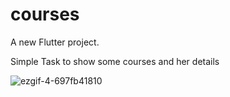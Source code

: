 # courses

A new Flutter project.

Simple Task to show some courses and her details


![ezgif-4-697fb41810](https://user-images.githubusercontent.com/28768031/203023900-b1ee5c54-af2a-4249-b036-b942ee945a1a.gif)
